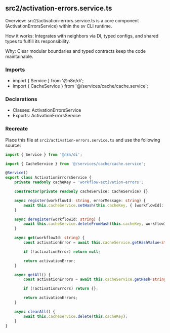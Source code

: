 ## src2/activation-errors.service.ts

Overview: src2/activation-errors.service.ts is a core component (ActivationErrorsService) within the sv CLI runtime.

How it works: Integrates with neighbors via DI, typed configs, and shared types to fulfill its responsibility.

Why: Clear modular boundaries and typed contracts keep the code maintainable.

### Imports

- import { Service } from '@n8n/di';
- import { CacheService } from '@/services/cache/cache.service';

### Declarations

- Classes: ActivationErrorsService
- Exports: ActivationErrorsService

### Recreate

Place this file at `src2/activation-errors.service.ts` and use the following source:

```ts
import { Service } from '@n8n/di';

import { CacheService } from '@/services/cache/cache.service';

@Service()
export class ActivationErrorsService {
	private readonly cacheKey = 'workflow-activation-errors';

	constructor(private readonly cacheService: CacheService) {}

	async register(workflowId: string, errorMessage: string) {
		await this.cacheService.setHash(this.cacheKey, { [workflowId]: errorMessage });
	}

	async deregister(workflowId: string) {
		await this.cacheService.deleteFromHash(this.cacheKey, workflowId);
	}

	async get(workflowId: string) {
		const activationError = await this.cacheService.getHashValue<string>(this.cacheKey, workflowId);

		if (!activationError) return null;

		return activationError;
	}

	async getAll() {
		const activationErrors = await this.cacheService.getHash<string>(this.cacheKey);

		if (!activationErrors) return {};

		return activationErrors;
	}

	async clearAll() {
		await this.cacheService.delete(this.cacheKey);
	}
}

```
